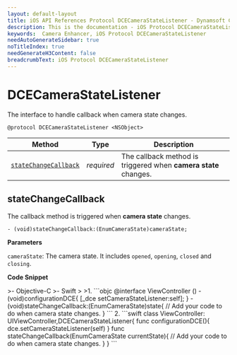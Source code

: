 ```yaml
---
layout: default-layout
title: iOS API References Protocol DCECameraStateListener - Dynamsoft Camera Enhancer
description: This is the documentation - iOS Protocol DCECameraStateListener page of Dynamsoft Camera Enhancer.
keywords:  Camera Enhancer, iOS Protocol DCECameraStateListener
needAutoGenerateSidebar: true
noTitleIndex: true
needGenerateH3Content: false
breadcrumbText: iOS Protocol DCECameraStateListener
---
```


# DCECameraStateListener

The interface to handle callback when camera state changes.

```objc
@protocol DCECameraStateListener <NSObject>
```

| Method | Type | Description |
| ------ | ---- | ----------- |
| [`stateChangeCallback`](#statechangecallback) | *required* | The callback method is triggered when **camera state** changes. |

## stateChangeCallback

The callback method is triggered when **camera state** changes.

```objc
- (void)stateChangeCallback:(EnumCameraState)cameraState;
```

**Parameters**

`cameraState`: The camera state. It includes `opened`, `opening`, `closed` and `closing`.

**Code Snippet**

<div class="sample-code-prefix"></div>
>- Objective-C
>- Swift
>
>1. 
```objc
@interface ViewController ()<DCECameraStateListener>
- (void)configurationDCE{
   [_dce setCameraStateListener:self];
}
- (void)stateChangeCallback:(EnumCameraState)state{
   // Add your code to do when camera state changes.
}
```
2. 
```swift
class ViewController: UIViewController,DCECameraStateListener{
   func configurationDCE(){
          dce.setCameraStateListener(self)
   }
   func stateChangeCallback(EnumCameraState currentState){
          // Add your code to do when camera state changes.
   }
}
```
